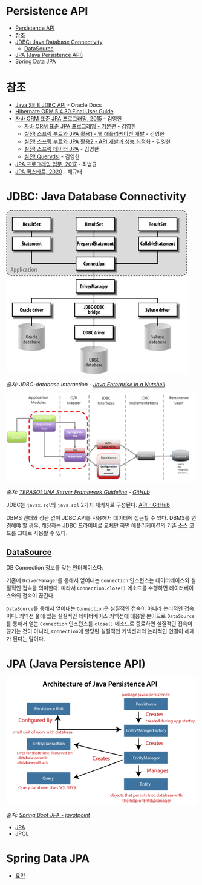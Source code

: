 # Persistence API

- [Persistence API](#persistence-api)
- [참조](#참조)
- [JDBC: Java Database Connectivity](#jdbc-java-database-connectivity)
  - [DataSource](#datasource)
- [JPA (Java Persistence API)](#jpa-java-persistence-api)
- [Spring Data JPA](#spring-data-jpa)

# 참조

- [Java SE 8 JDBC API](https://docs.oracle.com/javase/8/docs/technotes/guides/jdbc/) - Oracle Docs
- [Hibernate ORM 5.4.30.Final User Guide](https://docs.jboss.org/hibernate/orm/5.4/userguide/html_single/Hibernate_User_Guide.html#pc)
- [자바 ORM 표준 JPA 프로그래밍, 2015](https://www.aladin.co.kr/shop/wproduct.aspx?isbn=9788960777330) - 김영한
  - [자바 ORM 표준 JPA 프로그래밍 - 기본편](https://www.inflearn.com/course/ORM-JPA-Basic) - 김영한
  - [실전! 스프링 부트와 JPA 활용1 - 웹 애플리케이션 개발](https://www.inflearn.com/course/%EC%8A%A4%ED%94%84%EB%A7%81%EB%B6%80%ED%8A%B8-JPA-%ED%99%9C%EC%9A%A9-1) - 김영한
  - [실전! 스프링 부트와 JPA 활용2 - API 개발과 성능 최적화](https://www.inflearn.com/course/%EC%8A%A4%ED%94%84%EB%A7%81%EB%B6%80%ED%8A%B8-JPA-API%EA%B0%9C%EB%B0%9C-%EC%84%B1%EB%8A%A5%EC%B5%9C%EC%A0%81%ED%99%94) - 김영한
  - [실전! 스프링 데이터 JPA](https://www.inflearn.com/course/%EC%8A%A4%ED%94%84%EB%A7%81-%EB%8D%B0%EC%9D%B4%ED%84%B0-JPA-%EC%8B%A4%EC%A0%84) - 김영한
  - [실전! Querydsl](https://www.inflearn.com/course/Querydsl-%EC%8B%A4%EC%A0%84) - 김영한
- [JPA 프로그래밍 입문, 2017](https://www.aladin.co.kr/shop/wproduct.aspx?isbn=9788980782901) - 최범균
- [JPA 퀵스타트, 2020](https://www.aladin.co.kr/shop/wproduct.aspx?isbn=9791186710586) - 채규태

# JDBC: Java Database Connectivity

![jdbc-db-interaction.jpg](images/jdbc-db-interaction.jpg)

_출처: JDBC-database Interaction - [Java Enterprise in a Nutshell](https://flylib.com/books/en/2.177.1.75/1/)_

![dataaccess-jpa.png](images/dataaccess-jpa.png)

_출처: [TERASOLUNA Server Framework Guideline](https://terasolunaorg.github.io/guideline/5.1.1.RELEASE/en/ArchitectureInDetail/DataAccessJpa.html) - [GitHub](https://github.com/terasolunaorg/terasolunaorg.github.com)_

JDBC는 `javax.sql`와 `java.sql` 2가지 패키지로 구성된다.
[API - GitHub](https://github.com/openjdk/jdk/tree/master/src/java.sql/share/classes)

DBMS 벤더와 상관 없이 JDBC API를 사용해서 데이터에 접근할 수 있다.
DBMS를 변경해야 할 경우, 해당하는 JDBC 드라이버로 교체만 하면 애플리케이션의 기존 소스 코드를 그대로 사용할 수 있다.

## [DataSource](https://docs.oracle.com/javase/8/docs/api/javax/sql/DataSource.html)

DB Connection 정보를 갖는 인터페이스다.

기존에 `DriverManager`를 통해서 얻어내는 `Connection` 인스턴스는 데이터베이스와 실질적인 접속을 의미한다.
따라서 `Connection.close()` 메소드를 수행하면 데이터베이스와의 접속이 끊긴다.

`DataSource`를 통해서 얻어내는 `Connection`은 실질적인 접속이 아니라 논리적인 접속이다.
커넥션 풀에 있는 실질적인 데이터베이스 커넥션에 대응될 뿐이므로 `DataSource`를 통해서 얻는
`Connection` 인스턴스를 `close()` 메소드로 종료하면 실질적인 접속이 끊기는 것이 아니라,
`Connection`에 할당된 실질적인 커넥션과의 논리적인 연결이 해제가 된다는 말이다.

# JPA (Java Persistence API)

![architecture-jpa](images/architecture-jpa.png)

*출처: [Spring Boot JPA - javatpoint](https://www.javatpoint.com/spring-boot-jpa)*

- [JPA](1-orm-jpa-basic.md)
- [JPQL](2-jpql.md)

# Spring Data JPA

- [요약](3-spring-data-jpa.md)
